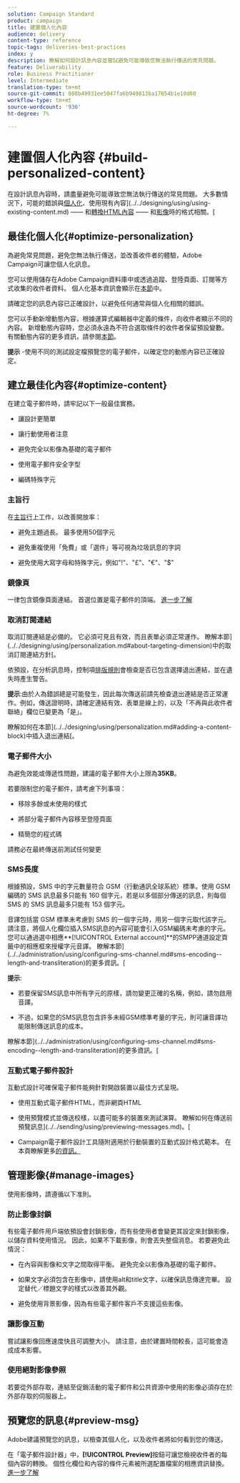 ```yaml
---
solution: Campaign Standard
product: campaign
title: 建置個人化內容
audience: delivery
content-type: reference
topic-tags: deliveries-best-practices
index: y
description: 瞭解如何設計訊息內容並嘗試避免可能導致您無法執行傳送的常見問題。 
feature: Deliverability
role: Business Practitioner
level: Intermediate
translation-type: tm+mt
source-git-commit: 088b49931ee5047fa6b949813ba17654b1e10d60
workflow-type: tm+mt
source-wordcount: '930'
ht-degree: 7%

---
```



# 建置個人化內容 {#build-personalized-content}

在設計訊息內容時，請盡量避免可能導致您無法執行傳送的常見問題。 大多數情況下，可能的錯誤與[個人化](../../designing/using/personalization.md)、使用現有內容](../../designing/using/using-existing-content.md) —— 和[轉換HTML內容](../../designing/using/using-existing-content.md#converting-an-html-content) —— 和[影像](../../designing/using/images.md)時的格式相關。[

## 最佳化個人化{#optimize-personalization}

為避免常見問題，避免您無法執行傳送，並改善收件者的體驗，Adobe Campaign可讓您個人化訊息。

您可以使用儲存在Adobe Campaign資料庫中或透過追蹤、登陸頁面、訂閱等方式收集的收件者資料。
個人化基本資訊會顯示在[本節](../../designing/using/personalization.md)中。

請確定您的訊息內容已正確設計，以避免任何通常與個人化相關的錯誤。

您可以手動新增動態內容，根據運算式編輯器中定義的條件，向收件者顯示不同的內容。 新增動態內容時，您必須永遠為不符合選取條件的收件者保留預設變數。
有關動態內容的更多資訊，請參閱[本節](../../designing/using/personalization.md#defining-dynamic-content-in-an-email)。

**提示** -使用不同的測試設定檔預覽您的電子郵件，以確定您的動態內容已正確設定。

## 建立最佳化內容{#optimize-content}

在建立電子郵件時，請牢記以下一般最佳實務。

* 讓設計更簡單

* 讓行動使用者注意

* 避免完全以影像為基礎的電子郵件

* 使用電子郵件安全字型

* 編碼特殊字元

### 主旨行

在[主旨行](../../designing/using/subject-line.md)上工作，以改善開放率：

* 避免主題過長。 最多使用50個字元

* 避免重複使用「免費」或「選件」等可視為垃圾訊息的字詞

* 避免使用大寫字母和特殊字元，例如&quot;!&quot;、&quot;£&quot;、&quot;€&quot;、&quot;$&quot;

### 鏡像頁

一律包含鏡像頁面連結。 首選位置是電子郵件的頂端。 [進一步了解](../../designing/using/personalization.md#adding-a-content-block)

### 取消訂閱連結

取消訂閱連結是必備的。 它必須可見且有效，而且表單必須正常運作。 瞭解本節](../../designing/using/personalization.md#about-targeting-dimension)中的取消訂閱連結方針[。

依預設，在分析訊息時，控制項[排版規則](../../sending/using/control-rules.md)會檢查是否已包含選擇退出連結，並在遺失時產生警告。

**提示**:由於人為錯誤總是可能發生，因此每次傳送前請先檢查退出連結是否正常運作。例如，傳送證明時，請確定連結有效、表單是線上的，以及「不再與此收件者聯絡」欄位已變更為「是」。

瞭解如何在本節](../../designing/using/personalization.md#adding-a-content-block)中插入退出連結[。

### 電子郵件大小

為避免效能或傳遞性問題，建議的電子郵件大小上限為&#x200B;**35KB**。

若要限制您的電子郵件，請考慮下列事項：

* 移除多餘或未使用的樣式

* 將部分電子郵件內容移至登陸頁面

* 精簡您的程式碼

請務必在最終傳送前測試任何變更

### SMS長度

根據預設，SMS 中的字元數量符合 GSM（行動通訊全球系統）標準。使用 GSM 編碼的 SMS 訊息最多只能有 160 個字元，若是以多個部分傳送的訊息，則每個 SMS 的 SMS 訊息最多只能有 153 個字元。

音譯包括當 GSM 標準未考慮到 SMS 的一個字元時，用另一個字元取代該字元。請注意，將個人化欄位插入SMS訊息的內容可能會引入GSM編碼未考慮的字元。 您可以通過選中相應&#x200B;**[!UICONTROL External account]**的SMPP通道設定頁籤中的相應框來授權字元音譯。
瞭解本節](../../administration/using/configuring-sms-channel.md#sms-encoding--length-and-transliteration)的更多資訊。[

**提示**:

* 若要保留SMS訊息中所有字元的原樣，請勿變更正確的名稱，例如，請勿啟用音譯。

* 不過，如果您的SMS訊息包含許多未經GSM標準考量的字元，則可讓音譯功能限制傳送訊息的成本。

瞭解本節](../../administration/using/configuring-sms-channel.md#sms-encoding--length-and-transliteration)的更多資訊。[

### 互動式電子郵件設計

互動式設計可確保電子郵件能夠針對開啟裝置以最佳方式呈現。

* 使用互動式電子郵件HTML，而非網頁HTML

* 使用預覽模式並傳送校樣，以盡可能多的裝置來測試演算。 瞭解如何在傳送前預覽訊息](../../sending/using/previewing-messages.md)。[

* Campaign電子郵件設計工具隨附適用於行動裝置的互動式設計格式範本。 在本頁瞭解更多[的資訊。](../../designing/using/using-reusable-content.md#content-templates)

## 管理影像{#manage-images}

使用影像時，請遵循以下准則。

### 防止影像封鎖

有些電子郵件用戶端依預設會封鎖影像，而有些使用者會變更其設定來封鎖影像，以儲存資料使用情況。 因此，如果不下載影像，則會丟失整個消息。 若要避免此情況：

* 在內容與影像和文字之間取得平衡。 避免完全以影像為基礎的電子郵件。

* 如果文字必須包含在影像中，請使用alt和title文字，以確保訊息傳達完畢。 設定替代／標題文字的樣式以改善其外觀。

* 避免使用背景影像，因為有些電子郵件客戶不支援這些影像。

### 讓影像互動

嘗試讓影像回應速度快且可調整大小。 請注意，由於建置時間較長，這可能會造成成本影響。

### 使用絕對影像參照

若要從外部存取，連結至促銷活動的電子郵件和公共資源中使用的影像必須存在於外部存取的伺服器上。

## 預覽您的訊息{#preview-msg}

Adobe建議預覽您的訊息，以檢查其個人化，以及收件者將如何看到您的傳送。

在「電子郵件設計器」中，**[!UICONTROL Preview]**&#x200B;按鈕可讓您檢視收件者的每個內容的轉換。 個性化欄位和內容的條件元素被所選配置檔案的相應資訊替換。 [進一步了解](../../sending/using/previewing-messages.md)
